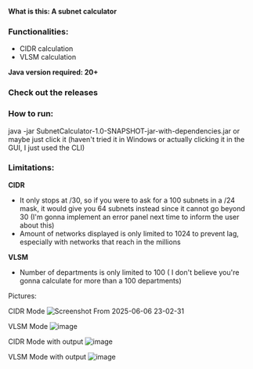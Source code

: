 **What is this: A subnet calculator**

### Functionalities:

- CIDR calculation
- VLSM calculation

**Java version required: 20+**

### Check out the releases

### How to run:
java -jar SubnetCalculator-1.0-SNAPSHOT-jar-with-dependencies.jar 
or maybe just click it  (haven't tried it in Windows or actually clicking it in the GUI, I just used the CLI)

### Limitations:
**CIDR**

- It only stops at /30, so if you were to ask for a 100 subnets in a /24 mask, it would give you 64 subnets instead since it cannot go beyond 30 (I'm gonna implement an error panel next time to inform the user about this)
- Amount of networks displayed is only limited to 1024 to prevent lag, especially with networks that reach in the millions

**VLSM**

- Number of departments is only limited to 100 ( I don't believe you're gonna calculate for more than a 100 departments)

Pictures:

CIDR Mode
![Screenshot From 2025-06-06 23-02-31](https://github.com/user-attachments/assets/15e3e642-bbeb-48c3-ae68-6ebde0f6d057)

VLSM Mode
![image](https://github.com/user-attachments/assets/0a373367-fa41-483f-9c25-06a110d22a4a)

CIDR Mode with output
![image](https://github.com/user-attachments/assets/a70347c3-3ffe-425b-ae31-d6b20c227e9c)

VLSM Mode with output
![image](https://github.com/user-attachments/assets/a2b09249-bd12-42b4-b005-68dfaf304343)
